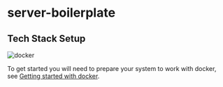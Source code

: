 # server-boilerplate

## Tech Stack Setup
![docker](https://docs.docker.com/dist/assets/images/logo.png)

To get started you will need to prepare your system to work with docker, see [Getting started with docker](https://docs.docker.com/mac/).
